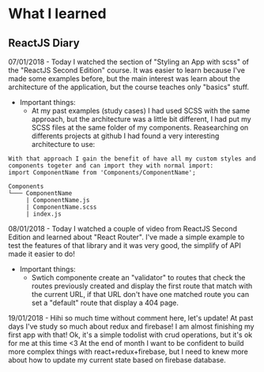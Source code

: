 # What I learned


## ReactJS Diary

07/01/2018 - Today I watched the section of "Styling an App with scss" of the "ReactJS Second Edition" course. It was easier to learn because I've made some examples before, but the main interest was learn about the architecture of the application, but the course teaches only "basics" stuff.

* Important things:
    * At my past examples (study cases) I had used SCSS with the same approach, but the architecture was a little bit different, I had put my SCSS files at the same folder of my components. Reasearching on differents projects at github I had found a very interesting architecture to use:

```
With that approach I gain the benefit of have all my custom styles and components togeter and can import they with normal import: 
import ComponentName from 'Components/ComponentName';

Components
└─── ComponentName
     | ComponentName.js
     | ComponentName.scss
     | index.js
```



08/01/2018 - Today I watched a couple of video from ReactJS Second Edition and learned about "React Router". I've made a simple example to test the features of that library and it was very good, the simplify of API made it easier to do!

* Important things:
    * Swtich componente create an "validator" to routes that check the routes previously created and display the first route that match with the current URL, if that URL don't have one matched route you can set a "default" route that display a 404 page.


19/01/2018 - Hihi so much time without comment here, let's update! At past days I've study so much about redux and firebase! I am almost finishing my first app with that! Ok, it's a simple todolist with crud operations, but it's ok for me at this time <3
At the end of month I want to be confident to build more complex things with react+redux+firebase, but I need to knew more about how to update my current state based on firebase database.